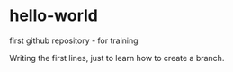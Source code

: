 # hello-world
first github repository - for training

Writing the first lines, just to learn how to create a branch.

